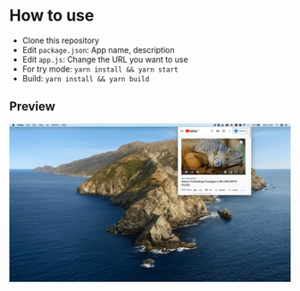 # How to use
- Clone this repository
- Edit `package.json`: App name, description
- Edit `app.js`: Change the URL you want to use
- For try mode: `yarn install && yarn start`
- Build: `yarn install && yarn build`

## Preview 
![Preview](https://github.com/ThanhKhoaIT/Menu-App-4-macOS/blob/master/preview.jpg?raw=true)
